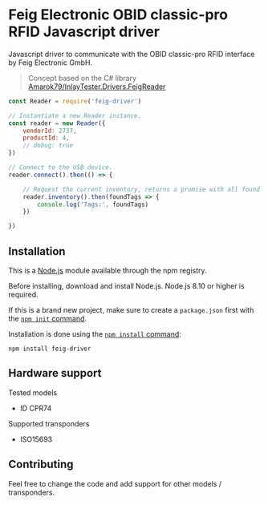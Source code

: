 # Feig Electronic OBID classic-pro RFID Javascript driver

Javascript driver to communicate with the OBID classic-pro RFID interface by Feig Electronic GmbH.

> Concept based on the C# library [Amarok79/InlayTester.Drivers.FeigReader](https://github.com/Amarok79/InlayTester.Drivers.FeigReader)

```js
const Reader = require('feig-driver')

// Instantiate a new Reader instance.
const reader = new Reader({
    vendorId: 2737,
    productId: 4,
    // debug: true
})

// Connect to the USB device.
reader.connect().then(() => {

    // Request the current inventory, returns a promise with all found tag ID's.
    reader.inventory().then(foundTags => {
        console.log('Tags:', foundTags)
    })

})
```

## Installation

This is a [Node.js](https://nodejs.org/en/) module available through the npm registry.

Before installing, download and install Node.js. Node.js 8.10 or higher is required.

If this is a brand new project, make sure to create a `package.json` first with the [`npm init` command](https://docs.npmjs.com/creating-a-package-json-file).

Installation is done using the [`npm install` command](https://docs.npmjs.com/getting-started/installing-npm-packages-locally):
```
npm install feig-driver
```

## Hardware support

Tested models

- ID CPR74

Supported transponders

- ISO15693

## Contributing

Feel free to change the code and add support for other models / transponders.